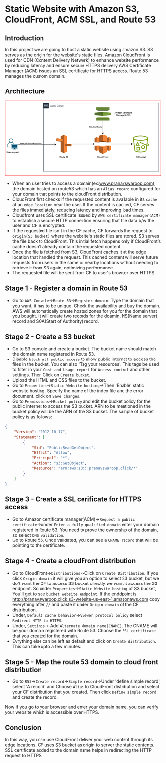 # Static Website with Amazon S3, CloudFront, ACM SSL, and Route 53
## Introduction
In this project we are going to host a static website using amazon S3. S3 serves as the origin for the website's static files. 
Amazon CloudFront is used for CDN (Content Delivery Network) to enhance website performance by reducing latency and ensure secure HTTPS delivery.AWS Certificate Manager (ACM) issues an SSL certificate for HTTPS access. Route 53 manages the custom domain.
## Architecture
![Diagram explaining the architecture of this project](Images/Architecture-diagram.png)
* When an user tries to access a domain(ex:www.pranavswaroop.com), the domain hosted on route53 which has an `Alias record` configured for your domain that points to the cloudFront distribution. 
* CloudFront first checks if the requested content is available in its `cache` at an `edge location` near the user. If the content is cached, CF serves the files immediately, reducing latency and improving load times.
* Cloudfront uses SSL certificate issued by `AWS certificate manager(ACM)` to establish a secure HTTP connection ensuring that the data b/w the user and CF is encrypted.
* If the requested file isn't in the CF cache, CF forwards the request to `origin(S3 bucket)` where the website's static files are stored. S3 serves the file back to CloudFront. This initial fetch happens only if CloudFront’s cache doesn’t already contain the requested content.
* Once the file is fetched from S3, CloudFront caches it at the edge location that handled the request. This cached content will serve future requests from users in the same or nearby locations without needing to retrieve it from S3 again, optimizing performance.
* The requested file will be sent from CF to user's browser over HTTPS.
## Stage 1 - Register a domain in Route 53
* Go to `AWS Console`->`Route 53`->`Register domain`. Type the domain that you want, it has to be unique. Check the availability and buy the domain. AWS will automatically create hosted zones for you for the domain that you bought. It will create two records for the doamin, NS(Name server) record and SOA(Start of Authority) record.
## Stage 2 - Create a S3 bucket 
* Go to S3 console and create a bucket. The bucket name should match the domain name registered in Route 53.
* Disable `block all public access` to allow public internet to access the files in the bucket. You can also 'Tag your resources'. This tags be used to filter in your `Cost and Usage report` for `Access control` and other settings. Then Click on `Create bucket`.
* Upload the HTML and CSS files to the bucket.
* Go to `Properties`->`Static Website hosting`->Then 'Enable' static website hosting. Specify the name of the index file and the error document.  click on `Save Changes`.
* Go to `Permissions`->`Bucket policy` and edit the bucket policy for the public internet to access the S3 bucket. ARN to be mentioned in the bucket policy will be the ARN of the S3 bucket. The sample of bucket policy is as follows:
```JSON
{
    "Version": "2012-10-17",
    "Statement": [
        {
            "Sid": "PublicReadGetObject",
            "Effect": "Allow",
            "Principal": "*",
            "Action": "s3:GetObject",
            "Resource": "arn:aws:s3:::pranavswaroop.click/*"
        }
    ]
}
```
## Stage 3 - Create a SSL cerificate for HTTPS access
* Go to Amazon certificate manager(ACM)->`Request a public certificate`->under `Enter a fully qualified domain` enter your domain registered in Route 53. You need to prove the ownership of the domain, so select `DNS validation`.
* Go to Route 53, Once validated, you can see a `CNAME record` that will be pointing to the certificate.

## Stage 4 - Create a cloudFront distribution
* Go to CloudFront->`Distributions->`Click on `Create Distribution`. If you click `Origin domain` it will give you an option to select S3 bucket, but we do't want the CF to access S3 bucket directly we want it access the S3 endpoint. So under `Properties`->`Static Website hosting` of S3 bucket, You'll get to see `bucket website endpoint`. If the enddpoint is 
http://pranavswaroop.click.s3-website-us-east-1.amazonaws.com copy everything after `//` and paste it under `Origin domain` of the CF distribution. 
* Under, `Default cache behavior`->`Viewer protocol policy` select `Redirect HTTP to HTTPS`.
* Under, `Settings`-> Add `Alternate domain name(CNAME)`. The CNAME will be your domain registered with Route 53. Choose the 
`SSL certificate` that you created for the domain.
* Evrything else can be left as default and click on `Create distribution`. This can take upto a few minutes.
  
## Stage 5 - Map the route 53 domain to cloud front distribution
* Go to `R53`->`Create record`->`Simple record`->Under 'define simple record', select 'A record' and Choose `Alias` to CloudFront distribution and select your CF distribution that you created. Then click `Define simple record` and create the record.

Now if you go to your browser and enter your domain name, you can verify your website which is accessible over HTTPS. 

## Conclusion
In this way, you can use CloudFront deliver your web content through its edge locations. CF uses S3 bucket as origin to server the static contents. SSL certificate added to the domain name helps in redirecting the HTTP request to HTTPS. 
 
